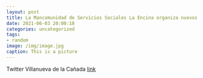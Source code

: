 ```yaml
---
layout: post
title: La Mancomunidad de Servicios Sociales La Encina organiza nuevos talleres online de bienestar para mujeres:✅10 Junio. "¿Eres un...
date: 2021-06-03 20:00:18
categories: uncategorized
tags:
- random
image: /img/image.jpg
caption: This is a picture
---
```

Twitter Villanueva de la Cañada [link](https://twitter.com/AytoVDLCanada/status/1400062004455514124)
